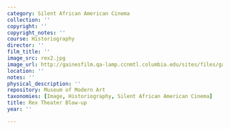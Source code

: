 ```yaml
---
category: Silent African American Cinema
collection: ''
copyright: ''
copyright_notes: ''
course: Historiography
director: ''
film_title: ''
image_src: rex2.jpg
image_url: http://gainesfilm.qa-lamp.ccnmtl.columbia.edu/sites/files/gainesfilm/images/rex2.jpg
location: ''
notes: ''
physical_description: ''
repository: Museum of Modern Art
taxonomies: [Image, Historiography, Silent African American Cinema]
title: Rex Theater Blow-up
year: ''

---
```

